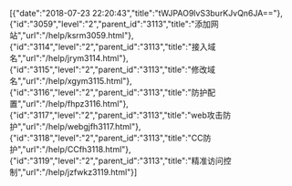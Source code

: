 [{"date":"2018-07-23 22:20:43","title":"tWJPAO9lvS3burKJvQn6JA=="},{"id":"3059","level":"2","parent_id":"3113","title":"添加网站","url":"/help/ksrm3059.html"},{"id":"3114","level":"2","parent_id":"3113","title":"接入域名","url":"/help/jrym3114.html"},{"id":"3115","level":"2","parent_id":"3113","title":"修改域名","url":"/help/xgym3115.html"},{"id":"3116","level":"2","parent_id":"3113","title":"防护配置","url":"/help/fhpz3116.html"},{"id":"3117","level":"2","parent_id":"3113","title":"web攻击防护","url":"/help/webgjfh3117.html"},{"id":"3118","level":"2","parent_id":"3113","title":"CC防护","url":"/help/CCfh3118.html"},{"id":"3119","level":"2","parent_id":"3113","title":"精准访问控制","url":"/help/jzfwkz3119.html"}]